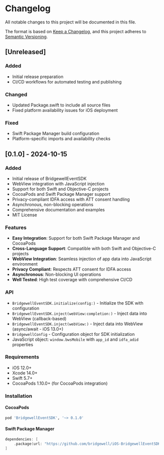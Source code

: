 # Changelog

All notable changes to this project will be documented in this file.

The format is based on [Keep a Changelog](https://keepachangelog.com/en/1.0.0/),
and this project adheres to [Semantic Versioning](https://semver.org/spec/v2.0.0.html).

## [Unreleased]

### Added
- Initial release preparation
- CI/CD workflows for automated testing and publishing

### Changed
- Updated Package.swift to include all source files
- Fixed platform availability issues for iOS deployment

### Fixed
- Swift Package Manager build configuration
- Platform-specific imports and availability checks

## [0.1.0] - 2024-10-15

### Added
- Initial release of BridgewellEventSDK
- WebView integration with JavaScript injection
- Support for both Swift and Objective-C projects
- CocoaPods and Swift Package Manager support
- Privacy-compliant IDFA access with ATT consent handling
- Asynchronous, non-blocking operations
- Comprehensive documentation and examples
- MIT License

### Features
- **Easy Integration**: Support for both Swift Package Manager and CocoaPods
- **Cross-Language Support**: Compatible with both Swift and Objective-C projects
- **WebView Integration**: Seamless injection of app data into JavaScript environment
- **Privacy Compliant**: Respects ATT consent for IDFA access
- **Asynchronous**: Non-blocking UI operations
- **Well Tested**: High test coverage with comprehensive CI/CD

### API
- `BridgewellEventSDK.initialize(config:)` - Initialize the SDK with configuration
- `BridgewellEventSDK.inject(webView:completion:)` - Inject data into WebView (callback-based)
- `BridgewellEventSDK.inject(webView:)` - Inject data into WebView (async/await - iOS 13.0+)
- `BridgewellConfig` - Configuration object for SDK initialization
- JavaScript object: `window.bwsMobile` with `app_id` and `idfa_adid` properties

### Requirements
- iOS 12.0+
- Xcode 14.0+
- Swift 5.7+
- CocoaPods 1.10.0+ (for CocoaPods integration)

### Installation

#### CocoaPods
```ruby
pod 'BridgewellEventSDK', '~> 0.1.0'
```

#### Swift Package Manager
```swift
dependencies: [
    .package(url: "https://github.com/bridgewell/iOS-BridgewellEventSDK.git", from: "0.1.0")
]
```
